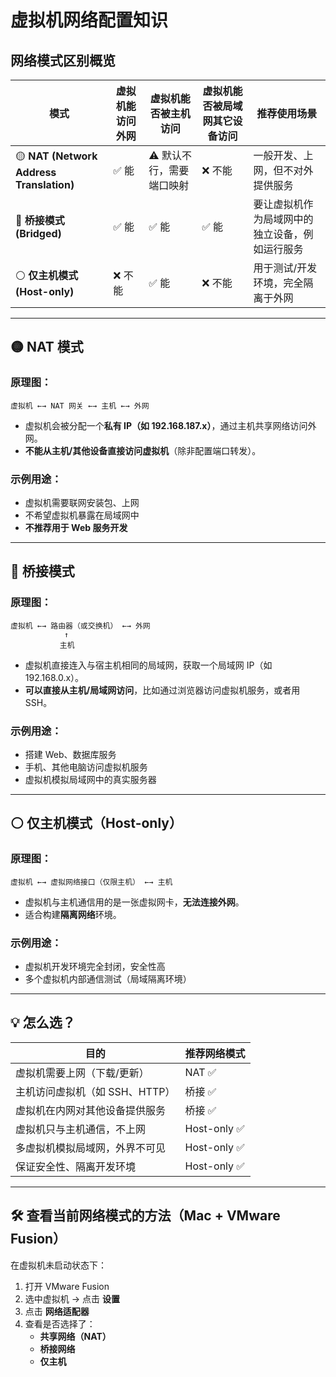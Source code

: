 # 虚拟机网络配置知识

## 网络模式区别概览

| 模式                                    | 虚拟机能访问外网 | 虚拟机能否被主机访问     | 虚拟机能否被局域网其它设备访问 | 推荐使用场景                                   |
| --------------------------------------- | ---------------- | ------------------------ | ------------------------------ | ---------------------------------------------- |
| 🟡 **NAT (Network Address Translation)** | ✅ 能             | ⚠️ 默认不行，需要端口映射 | ❌ 不能                         | 一般开发、上网，但不对外提供服务               |
| 🔵 **桥接模式 (Bridged)**                | ✅ 能             | ✅ 能                     | ✅ 能                           | 要让虚拟机作为局域网中的独立设备，例如运行服务 |
| ⚪ **仅主机模式 (Host-only)**            | ❌ 不能           | ✅ 能                     | ❌ 不能                         | 用于测试/开发环境，完全隔离于外网              |

------

## 🟡 NAT 模式

### 原理图：

```
虚拟机 ←→ NAT 网关 ←→ 主机 ←→ 外网
```

- 虚拟机会被分配一个**私有 IP（如 192.168.187.x）**，通过主机共享网络访问外网。
- **不能从主机/其他设备直接访问虚拟机**（除非配置端口转发）。

### 示例用途：

- 虚拟机需要联网安装包、上网
- 不希望虚拟机暴露在局域网中
- **不推荐用于 Web 服务开发**

------

## 🔵 桥接模式

### 原理图：

```
虚拟机 ←→ 路由器（或交换机） ←→ 外网
            ↑
           主机
```

- 虚拟机直接连入与宿主机相同的局域网，获取一个局域网 IP（如 192.168.0.x）。
- **可以直接从主机/局域网访问**，比如通过浏览器访问虚拟机服务，或者用 SSH。

### 示例用途：

- 搭建 Web、数据库服务
- 手机、其他电脑访问虚拟机服务
- 虚拟机模拟局域网中的真实服务器

------

## ⚪ 仅主机模式（Host-only）

### 原理图：

```
虚拟机 ←→ 虚拟网络接口（仅限主机） ←→ 主机
```

- 虚拟机与主机通信用的是一张虚拟网卡，**无法连接外网**。
- 适合构建**隔离网络**环境。

### 示例用途：

- 虚拟机开发环境完全封闭，安全性高
- 多个虚拟机内部通信测试（局域隔离环境）

------

## 💡 怎么选？

| 目的                           | 推荐网络模式 |
| ------------------------------ | ------------ |
| 虚拟机需要上网（下载/更新）    | NAT ✅        |
| 主机访问虚拟机（如 SSH、HTTP） | 桥接 ✅       |
| 虚拟机在内网对其他设备提供服务 | 桥接 ✅       |
| 虚拟机只与主机通信，不上网     | Host-only ✅  |
| 多虚拟机模拟局域网，外界不可见 | Host-only ✅  |
| 保证安全性、隔离开发环境       | Host-only ✅  |

------

## 🛠️ 查看当前网络模式的方法（Mac + VMware Fusion）

在虚拟机未启动状态下：

1. 打开 VMware Fusion
2. 选中虚拟机 → 点击 **设置**
3. 点击 **网络适配器**
4. 查看是否选择了：
   - **共享网络（NAT）**
   - **桥接网络**
   - **仅主机**